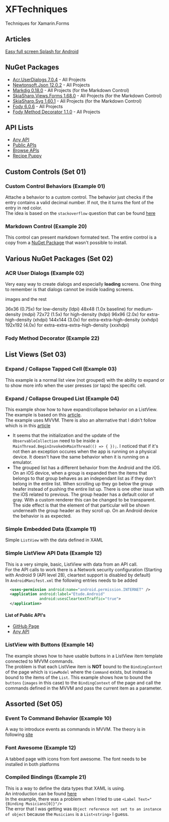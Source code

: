 # XFTechniques
Techniques for Xamarin.Forms

## Articles
[Easy full screen Splash for Android](https://xamarininsider.com/2019/04/03/easy-full-screen-splash-for-android/?utm_campaign=Weekly%2BXamarin&utm_medium=email&utm_source=Weekly_Xamarin_201)

## NuGet Packages

* [Acr.UserDialogs 7.0.4](https://github.com/aritchie/userdialogs) - All Projects
* [Newtonsoft.Json 12.0.2](https://www.newtonsoft.com/json) - All Projects
* [Markdig 0.18.0](https://github.com/lunet-io/markdig) - All Projects (for the Markdown Control)
* [SkiaSharp.Views.Forms 1.68.0](https://github.com/mono/SkiaSharp) - All Projects (for the Markdown Control)
* [SkiaSharp.Svg 1.60.1](https://github.com/mono/SkiaSharp.Extended) - All Projects (for the Markdown Control)
* [Fody 6.0.6](https://github.com/Fody/Fody) - All Projects
* [Fody Method Decorator 1.1.0](https://github.com/Fody/MethodDecorator) - All Projects

## API Lists

* [Any API](https://any-api.com/)
* [Public APIs](https://github.com/public-apis/public-apis)
* [Browse APIs](https://apis.guru/browse-apis/)
* [Recipe Puppy](http://www.recipepuppy.com/about/api/)

## Custom Controls (Set 01)

### Custom Control Behaviors (Example 01)

Attache a behavior to a custom control. The behavior just checks if the entry contains a valid decimal number. If not, the it turns the font of the entry in red color.  
The idea is based on the `stackoverflow` question that can be found [here](https://stackoverflow.com/questions/56986754/xamarin-forms-how-to-add-behaviors-to-custom-control)

### Markdown Control (Example 20)

This control can present markdown formated text. The entire control is a copy from a [NuGet Package](https://github.com/dotnet-ad/MarkdownView) that wasn't possible to install.

## Various NuGet Packages (Set 02)

### ACR User Dialogs (Example 02)

Very easy way to create dialogs and especially __loading__ screens. One thing to remember is that dialogs cannot be inside loading screens.



images and the rest

36x36 (0.75x) for low-density (ldpi)
48x48 (1.0x baseline) for medium-density (mdpi)
72x72 (1.5x) for high-density (hdpi)
96x96 (2.0x) for extra-high-density (xhdpi)
144x144 (3.0x) for extra-extra-high-density (xxhdpi)
192x192 (4.0x) for extra-extra-extra-high-density (xxxhdpi)









### Fody Method Decorator (Example 22)


















## List Views (Set 03)

### Expand / Collapse Tapped Cell (Example 03)

This example is a normal list view (not grouped) with the ability to expand or to show more info when the user presses (or taps) the specific cell.

### Expand / Collapse Grouped List (Example 04)

This example show how to have expand/collapse behavior on a ListView. The example is based on this [article](http://www.compliancestudio.io/blog/xamarin-forms-expandable-listview).  
The example uses MVVM. There is also an alternative that I didn't follow which is in this [article](https://github.com/my-jabin/ExpandableListView-Xamarin)

* It seems that the initialization and the update of the `ObservableCollection` need to be inside a `MainThread.BeginInvokeOnMainThread(() => { });`. I noticed that if it's not then an exception occures when the app is running on a physical device. It doesn't have the same behavior when it is running on a emulator.
* The grouped list has a different behavior from the Android and the iOS. On an iOS device, when a group is expanded then the items that belongs to that group behaves as an independant list as if they don't belong in the entire list. When scrolling up they go below the group heafer instead of pushing the entire list up. There is one other issue with the iOS related to previous. The group header has a default color of gray. With a custom renderer this can be changed to be transparent. The side effect is that the element of that particular will be shown underneath the group header as they scroll up.  On an Android device the behavior is as expected.

### Simple Embedded Data (Example 11)

Simple `ListView` with the data defined in XAML

### Simple ListView API Data (Example 12)

This is a very simple, basic, ListView with data from an API call.  
For the API calls to work there is a Network security configuration (Starting with Android 9 (API level 28), cleartext support is disabled by default)  
In `AndroidManifest.xml` the following entries needs to be added

```xml
  <uses-permission android:name="android.permission.INTERNET" />
  <application android:label="Etude.Android"
               android:usesCleartextTraffic="true">
  </application>
```

#### List of Public API's

* [GitHub Page](https://github.com/public-apis/public-apis)
* [Any API](https://any-api.com/)

### ListView with Buttons (Example 14)

The example shows how to have usable buttons in a ListView item template connected to MVVM commands.  
The problem is that each ListView item is __NOT__ bound to the `BindingContext` of the page which is `ViewModel` where the `Command` exists, but instead is bound to the items of the `List`.
This example shows how to bound the `buttons` (`images` in this case) to the `BindingContext` of the page and call the commands defined in the MVVM and pass the current item as a parameter.

## Assorted (Set 05)

### Event To Command Behavior (Example 10)

A way to introduce events as commands in MVVM. The theory is in following [site](https://docs.microsoft.com/en-us/xamarin/xamarin-forms/app-fundamentals/behaviors/reusable/event-to-command-behavior)

### Font Awesome (Example 12)

A tabbed page with icons from font awesome. The font needs to be installed in both platforms

### Compiled Bindings (Example 21)

This is a way to define the data types that XAML is using.  
An introduction can be found [here](https://channel9.msdn.com/Shows/XamarinShow/XamarinForms-101-Compiled-Bindings?utm_campaign=Weekly%2BXamarin&utm_medium=email&utm_source=Weekly_Xamarin_235)  
In the example, there was a problem when I tried to use `<Label Text="{Binding Musicians[0]}"/>`  
The error that I was getting was `Object reference not set to an instance of object` because the `Musicians` is a `List<string>` I guess.
